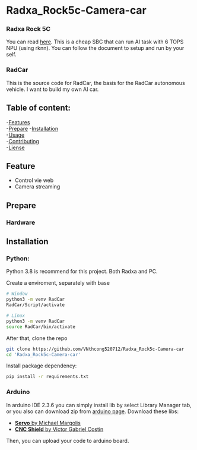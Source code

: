 # Radxa_Rock5c-Camera-car
### Radxa Rock 5C
You can read [here](https://radxa.com/products/rock5/5c/#documentation). This is a cheap SBC that can run AI task with 6 TOPS NPU (using rknn). You can follow the document to setup and run by your self. 
### RadCar 
This is the source code for RadCar, the basis for the RadCar autonomous vehicle. I want to build my own AI car.  
## Table of content: 
-[Features](#feature)  
-[Prepare](#prepare)
-[Installation](#installation)  
-[Usage](#usage)  
-[Contributing](#contributing)  
-[Liense](#license)

## Feature
- Control vie web
- Camera streaming

## Prepare
### Hardware


## Installation
### Python:
Python 3.8 is recommend for this project. Both Radxa and PC.  

Create a enviroment, separately with base  
```bash
# Window
python3 -m venv RadCar
RadCar/Script/activate

# Linux
python3 -m venv RadCar
source RadCar/bin/activate
```
After that, clone the repo
```bash
git clone https://github.com/VNthcong520712/Radxa_Rock5c-Camera-car
cd 'Radxa_Rock5c-Camera-car'
```
Install package dependency: 
```bash
pip install -r requirements.txt
```
### Arduino
In arduino IDE 2.3.6 you can simply install lib by select Library Manager tab, or you also can download zip from [arduino page](https://docs.arduino.cc/libraries). Download these libs:  
- [**Servo** by Michael Margolis](https://docs.arduino.cc/libraries/cncshield)
- [**CNC Shield** by Victor Gabriel Costin](https://docs.arduino.cc/libraries/servo/)

Then, you can upload your code to arduino board. 
